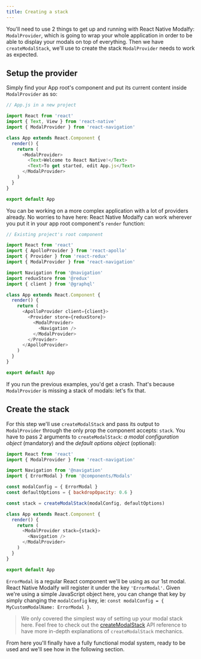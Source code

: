 ```yaml
---
title: Creating a stack
---
```


You'll need to use 2 things to get up and running with React Native Modalfy: 
`ModalProvider`, which is going to wrap your whole application in order to be able to display your modals on top of everything. Then we have `createModalStack`, we'll use to create the stack `ModalProvider` needs to work as expected.

## Setup the provider

Simply find your App root's component and put its current content inside `ModalProvider` as so:

```js
// App.js in a new project

import React from 'react'
import { Text, View } from 'react-native'
import { ModalProvider } from 'react-navigation'

class App extends React.Component {
  render() {
    return (
      <ModalProvider>
        <Text>Welcome to React Native!</Text>
        <Text>To get started, edit App.js</Text>
      </ModalProvider>
    )
  }
}

export default App
```

You can be working on a more complex application with a lot of providers already. No worries to have here: React Native Modalfy can work wherever you put it in your app root component's `render` function:

```js
// Existing project's root component

import React from 'react'
import { ApolloProvider } from 'react-apollo'
import { Provider } from 'react-redux'
import { ModalProvider } from 'react-navigation'

import Navigation from '@navigation'
import reduxStore from '@redux'
import { client } from '@graphql'

class App extends React.Component {
  render() {
    return (
      <ApolloProvider client={client}>
        <Provider store={reduxStore}>
          <ModalProvider>
            <Navigation />
          </ModalProvider>
        </Provider>
      </ApolloProvider>
    )
  }
}

export default App
```

If you run the previous examples, you'd get a crash. That's because `ModalProvider` is missing a stack of modals: let's fix that.

## Create the stack

For this step we'll use `createModalStack` and pass its output to `ModalProvider` through the only prop the component accepts: `stack`. You have to pass 2 arguments to `createModalStack`: _a modal configuration object_ (mandatory) and the _default options object_ (optional):

```js
import React from 'react'
import { ModalProvider } from 'react-navigation'

import Navigation from '@navigation'
import { ErrorModal } from '@components/Modals'

const modalConfig = { ErrorModal }
const defaultOptions = { backdropOpacity: 0.6 }

const stack = createModalStack(modalConfig, defaultOptions)

class App extends React.Component {
  render() {
    return (
      <ModalProvider stack={stack}>
        <Navigation />
      </ModalProvider>
    )
  }
}

export default App
```

`ErrorModal` is a regular React component we'll be using as our 1st modal. React Native Modalfy will register it under the key `'ErrorModal'`. Given we're using a simple JavaScript object here, you can change that key by simply changing the `modalConfig` key, ie: `const modalConfig = { MyCustomModalName: ErrorModal }`.

> We only covered the simplest way of setting up your modal stack here. Feel free to check out the [createModalStack](create-modal-stack.md) API reference to have more in-depth explanations of `createModalStack` mechanics.

From here you'll finally have a fully functional modal system, ready to be used and we'll see how in the following section.

